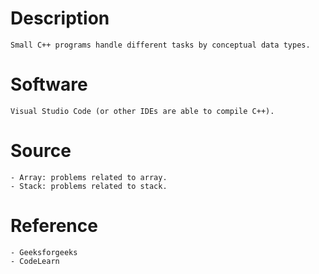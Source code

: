 # Description
    Small C++ programs handle different tasks by conceptual data types.

# Software
    Visual Studio Code (or other IDEs are able to compile C++).

# Source
    - Array: problems related to array.
    - Stack: problems related to stack.

# Reference
    - Geeksforgeeks
    - CodeLearn